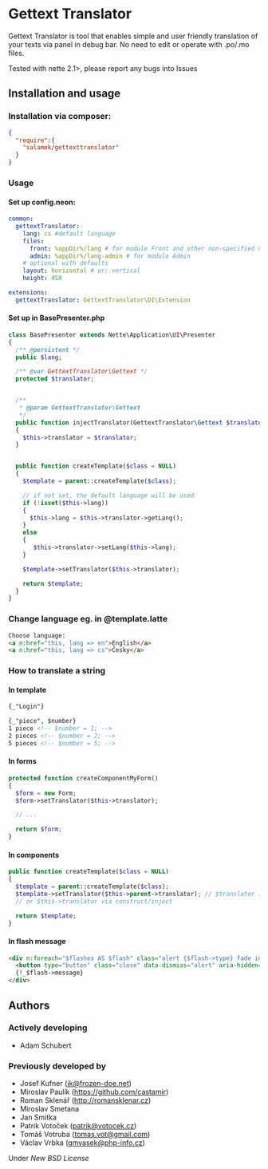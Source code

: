 # Gettext Translator

Gettext Translator is tool that enables simple and user friendly translation of your texts via panel in debug bar. No need to edit or operate with .po/.mo files.

Tested with nette 2.1>, please report any bugs into Issues

## Installation and usage

### Installation via composer:

```json
{
  "require":{
    "salamek/gettexttranslator"
  }
}
```

### Usage

#### Set up config.neon:

```yaml
common:
  gettextTranslator:
    lang: cs #default language
    files:
      front: %appDir%/lang # for module Front and other non-specified modules
      admin: %appDir%/lang-admin # for module Admin
    # optional with defaults
    layout: horizontal # or: vertical
    height: 450

extensions:
  gettextTranslator: GettextTranslator\DI\Extension
```

#### Set up in BasePresenter.php

```PHP
class BasePresenter extends Nette\Application\UI\Presenter
{
  /** @persistent */
  public $lang;

  /** @var GettextTranslator\Gettext */
  protected $translator;


  /**
   * @param GettextTranslator\Gettext
   */
  public function injectTranslator(GettextTranslator\Gettext $translator)
  {
    $this->translator = $translator;
  }


  public function createTemplate($class = NULL)
  {
    $template = parent::createTemplate($class);

    // if not set, the default language will be used
    if (!isset($this->lang)) 
    {
      $this->lang = $this->translator->getLang();
    } 
    else 
    {
       $this->translator->setLang($this->lang);
    }

    $template->setTranslator($this->translator);

    return $template;
  }
}
```

### Change language eg. in @template.latte

```HTML
Choose language:
<a n:href="this, lang => en">English</a>
<a n:href="this, lang => cs">Česky</a>
```

### How to translate a string

#### In template

```HTML
{_"Login"}

{_"piece", $number}
1 piece <!-- $number = 1; -->
2 pieces <!-- $number = 2; -->
5 pieces <!-- $number = 5; -->
```

#### In forms

```PHP
protected function createComponentMyForm()
{
  $form = new Form;
  $form->setTranslator($this->translator);

  // ...

  return $form;
}
```

#### In components

```PHP
public function createTemplate($class = NULL)
{
  $template = parent::createTemplate($class);
  $template->setTranslator($this->parent->translator); // $translator in presenter has to be public
  // or $this->translator via construct/inject

  return $template;
}
```

#### In flash message

```HTML
<div n:foreach="$flashes AS $flash" class="alert {$flash->type} fade in">
  <button type="button" class="close" data-dismiss="alert" aria-hidden="true">×</button>
  {!_$flash->message}
</div>
```

## Authors

### Actively developing

- Adam Schubert

### Previously developed by

- Josef Kufner (jk@frozen-doe.net)
- Miroslav Paulík (https://github.com/castamir)
- Roman Sklenář (http://romansklenar.cz)
- Miroslav Smetana
- Jan Smitka
- Patrik Votoček (patrik@votocek.cz)
- Tomáš Votruba (tomas.vot@gmail.com)
- Václav Vrbka (gmvasek@php-info.cz)


Under *New BSD License*
